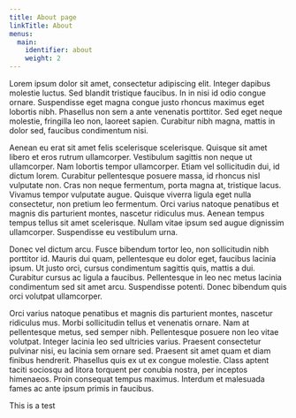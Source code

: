 ```yaml
---
title: About page
linkTitle: About
menus:
  main:
    identifier: about
    weight: 2
---
```

Lorem ipsum dolor sit amet, consectetur adipiscing elit. Integer dapibus molestie luctus. Sed blandit tristique faucibus. In in nisi id odio congue ornare. Suspendisse eget magna congue justo rhoncus maximus eget lobortis nibh. Phasellus non sem a ante venenatis porttitor. Sed eget neque molestie, fringilla leo non, laoreet sapien. Curabitur nibh magna, mattis in dolor sed, faucibus condimentum nisi.

Aenean eu erat sit amet felis scelerisque scelerisque. Quisque sit amet libero et eros rutrum ullamcorper. Vestibulum sagittis non neque ut ullamcorper. Nam lobortis tempor ullamcorper. Etiam vel sollicitudin dui, id dictum lorem. Curabitur pellentesque posuere massa, id rhoncus nisl vulputate non. Cras non neque fermentum, porta magna at, tristique lacus. Vivamus tempor vulputate augue. Quisque viverra ligula eget nulla consectetur, non pretium leo fermentum. Orci varius natoque penatibus et magnis dis parturient montes, nascetur ridiculus mus. Aenean tempus tempus tellus sit amet scelerisque. Nullam vitae ipsum sed augue dignissim ullamcorper. Suspendisse eu vestibulum urna.

Donec vel dictum arcu. Fusce bibendum tortor leo, non sollicitudin nibh porttitor id. Mauris dui quam, pellentesque eu dolor eget, faucibus lacinia ipsum. Ut justo orci, cursus condimentum sagittis quis, mattis a dui. Curabitur cursus ac ligula a faucibus. Pellentesque in leo nec metus lacinia condimentum sed sit amet arcu. Suspendisse potenti. Donec bibendum quis orci volutpat ullamcorper.

Orci varius natoque penatibus et magnis dis parturient montes, nascetur ridiculus mus. Morbi sollicitudin tellus et venenatis ornare. Nam at pellentesque metus, sed semper nibh. Pellentesque posuere non leo vitae volutpat. Integer lacinia leo sed ultricies varius. Praesent consectetur pulvinar nisi, eu lacinia sem ornare sed. Praesent sit amet quam et diam finibus hendrerit. Phasellus quis ex ut ex congue molestie. Class aptent taciti sociosqu ad litora torquent per conubia nostra, per inceptos himenaeos. Proin consequat tempus maximus. Interdum et malesuada fames ac ante ipsum primis in faucibus.

This is a test
